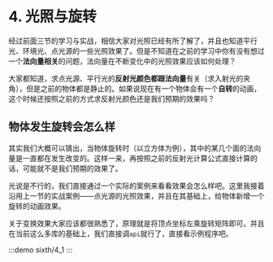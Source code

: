 # 4. 光照与旋转

经过前面三节的学习与实战，相信大家对光照已经有所了解了，并且也知道平行光、环境光、点光源的一些光照效果了。但是不知道在之前的学习中你有没有想过一个**法向量相关**的问题，法向量在不断变化中的光照效果应该如何处理？

大家都知道，求点光源、平行光的**反射光颜色都跟法向量**有关（求入射光的夹角），但是之前的物体都是静止的。如果说现在有一个物体会有一个**自转**的动画，这个时候还按照之前的方式求反射光颜色还是我们预期的效果吗？

## 物体发生旋转会怎么样

其实我们大概可以猜出，当物体旋转时（以立方体为例），其中的某几个面的法向量是一直都在发生改变的。这样一来，再按照之前的反射光计算公式直接计算的话，可能就不是我们预期的效果了。

光说是不行的，我们直接通过一个实际的案例来看看效果会怎么样吧。这里我接着沿用上一节的实战案例——点光源的光照效果，并且在其基础上，给物体新增一个旋转的动画效果。

关于变换效果大家应该都很熟悉了，原理就是将顶点坐标左乘旋转矩阵即可。并且在当前这么多库的基础上，我们直接调`api`就行了，直接看示例程序吧。

:::demo
sixth/4_1
:::
